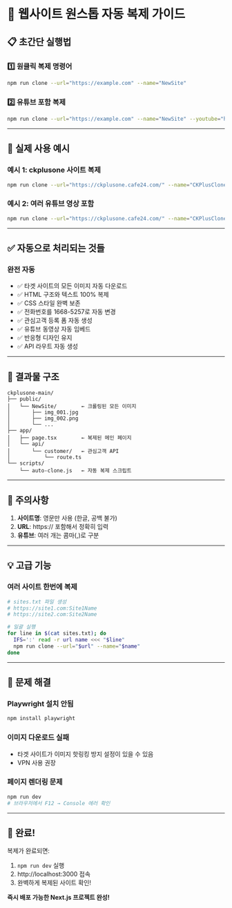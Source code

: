 # 🚀 웹사이트 원스톱 자동 복제 가이드

## 📋 초간단 실행법

### 1️⃣ 원클릭 복제 명령어
```bash
npm run clone --url="https://example.com" --name="NewSite"
```

### 2️⃣ 유튜브 포함 복제
```bash
npm run clone --url="https://example.com" --name="NewSite" --youtube="https://youtube.com/watch?v=VIDEO1"
```

---

## 🎯 실제 사용 예시

### 예시 1: ckplusone 사이트 복제
```bash
npm run clone --url="https://ckplusone.cafe24.com/" --name="CKPlusClone"
```

### 예시 2: 여러 유튜브 영상 포함
```bash
npm run clone --url="https://ckplusone.cafe24.com/" --name="CKPlusClone" --youtube="https://youtube.com/watch?v=abc123,https://youtube.com/watch?v=def456"
```

---

## ✅ 자동으로 처리되는 것들

### 완전 자동
- ✅ 타겟 사이트의 모든 이미지 자동 다운로드
- ✅ HTML 구조와 텍스트 100% 복제
- ✅ CSS 스타일 완벽 보존
- ✅ 전화번호를 1668-5257로 자동 변경
- ✅ 관심고객 등록 폼 자동 생성
- ✅ 유튜브 동영상 자동 임베드
- ✅ 반응형 디자인 유지
- ✅ API 라우트 자동 생성

---

## 📁 결과물 구조

```
ckplusone-main/
├── public/
│   └── NewSite/        ← 크롤링된 모든 이미지
│       ├── img_001.jpg
│       ├── img_002.png
│       └── ...
├── app/
│   ├── page.tsx        ← 복제된 메인 페이지
│   └── api/
│       └── customer/   ← 관심고객 API
│           └── route.ts
└── scripts/
    └── auto-clone.js   ← 자동 복제 스크립트
```

---

## 🚨 주의사항

1. **사이트명**: 영문만 사용 (한글, 공백 불가)
2. **URL**: https:// 포함해서 정확히 입력
3. **유튜브**: 여러 개는 콤마(,)로 구분

---

## 💡 고급 기능

### 여러 사이트 한번에 복제
```bash
# sites.txt 파일 생성
# https://site1.com:Site1Name
# https://site2.com:Site2Name

# 일괄 실행
for line in $(cat sites.txt); do
  IFS=':' read -r url name <<< "$line"
  npm run clone --url="$url" --name="$name"
done
```

---

## 🔧 문제 해결

### Playwright 설치 안됨
```bash
npm install playwright
```

### 이미지 다운로드 실패
- 타겟 사이트가 이미지 핫링킹 방지 설정이 있을 수 있음
- VPN 사용 권장

### 페이지 렌더링 문제
```bash
npm run dev
# 브라우저에서 F12 → Console 에러 확인
```

---

## 🎉 완료!

복제가 완료되면:
1. `npm run dev` 실행
2. http://localhost:3000 접속
3. 완벽하게 복제된 사이트 확인!

**즉시 배포 가능한 Next.js 프로젝트 완성!**